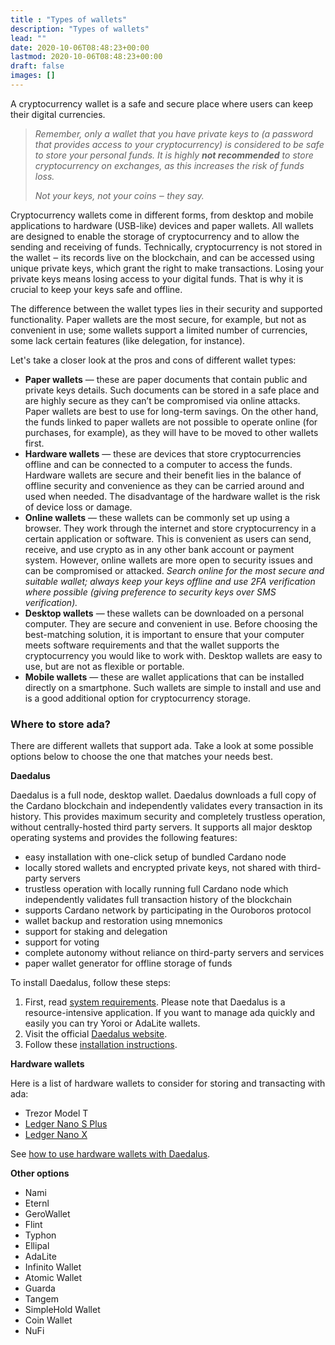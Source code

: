```yaml
---
title : "Types of wallets"
description: "Types of wallets"
lead: ""
date: 2020-10-06T08:48:23+00:00
lastmod: 2020-10-06T08:48:23+00:00
draft: false
images: []
---
```


A cryptocurrency wallet is a safe and secure place where users can keep their digital currencies.

> *Remember, only a wallet that you have private keys to (a password that provides access to your cryptocurrency) is considered to be safe to store your personal funds. It is highly **not recommended** to store cryptocurrency on exchanges, as this increases the risk of funds loss.*
>
> *Not your keys, not your coins ‒ they say.*

Cryptocurrency wallets come in different forms, from desktop and mobile applications to hardware (USB-like) devices and paper wallets. All wallets are designed to enable the storage of cryptocurrency and to allow the sending and receiving of funds. Technically, cryptocurrency is not stored in the wallet ‒ its records live on the blockchain, and can be accessed using unique private keys, which grant the right to make transactions. Losing your private keys means losing access to your digital funds. That is why it is crucial to keep your keys safe and offline.

The difference between the wallet types lies in their security and supported functionality. Paper wallets are the most secure, for example, but not as convenient in use; some wallets support a limited number of currencies, some lack certain features (like delegation, for instance).

Let's take a closer look at the pros and cons of different wallet types:

- **Paper wallets** — these are paper documents that contain public and private keys details. Such documents can be stored in a safe place and are highly secure as they can’t be compromised via online attacks. Paper wallets are best to use for long-term savings. On the other hand, the funds linked to paper wallets are not possible to operate online (for purchases, for example), as they will have to be moved to other wallets first.
- **Hardware wallets** — these are devices that store cryptocurrencies offline and can be connected to a computer to access the funds. Hardware wallets are secure and their benefit lies in the balance of offline security and convenience as they can be carried around and used when needed. The disadvantage of the hardware wallet is the risk of device loss or damage.
- **Online wallets** — these wallets can be commonly set up using a browser. They work through the internet and store cryptocurrency in a certain application or software. This is convenient as users can send, receive, and use crypto as in any other bank account or payment system. However, online wallets are more open to security issues and can be compromised or attacked. *Search online for the most secure and suitable wallet; always keep your keys offline and use 2FA verification where possible (giving preference to security keys over SMS verification).*
- **Desktop wallets** — these wallets can be downloaded on a personal computer. They are secure and convenient in use. Before choosing the best-matching solution, it is important to ensure that your computer meets software requirements and that the wallet supports the cryptocurrency you would like to work with. Desktop wallets are easy to use, but are not as flexible or portable.
- **Mobile wallets** — these are wallet applications that can be installed directly on a smartphone. Such wallets are simple to install and use and is a good additional option for cryptocurrency storage.

### Where to store ada?

There are different wallets that support ada. Take a look at some possible options below to choose the one that matches your needs best.

**Daedalus**

Daedalus is a full node, desktop wallet. Daedalus downloads a full copy of the Cardano blockchain and independently validates every transaction in its history. This provides maximum security and completely trustless operation, without centrally-hosted third party servers. It supports all major desktop operating systems and provides the following features:

- easy installation with one-click setup of bundled Cardano node
- locally stored wallets and encrypted private keys, not shared with third-party servers
- trustless operation with locally running full Cardano node which independently validates full transaction history of the blockchain
- supports Cardano network by participating in the Ouroboros protocol
- wallet backup and restoration using mnemonics
- support for staking and delegation
- support for voting
- complete autonomy without reliance on third-party servers and services
- paper wallet generator for offline storage of funds

To install Daedalus, follow these steps:

 1. First, read [system requirements](https://iohk.zendesk.com/hc/en-us/articles/360010496553). Please note that Daedalus is a resource-intensive application. If you want to manage ada quickly and easily you can try Yoroi or AdaLite wallets.
 2. Visit the official [Daedalus website](https://daedaluswallet.io/).
 3. Follow these [installation instructions](https://iohk.zendesk.com/hc/en-us/articles/360011602173-Quick-start-guide#:~:text=Go%20to%20https%3A%2F%2Fdaedaluswallet,Daedalus%20wallet%20on%20your%20Machine.).

**Hardware wallets**

Here is a list of hardware wallets to consider for storing and transacting with ada:

- Trezor Model T
- [Ledger Nano S Plus](https://shop.ledger.com/pages/ledger-nano-s-plus)
- [Ledger Nano X](https://shop.ledger.com/pages/ledger-nano-x)

See [how to use hardware wallets with Daedalus](https://iohk.zendesk.com/hc/en-us/articles/900004722083-How-to-use-Ledger-and-Trezor-HW-with-Daedalus).

**Other options**

- Nami
- Eternl
- GeroWallet
- Flint
- Typhon
- Ellipal
- AdaLite
- Infinito Wallet
- Atomic Wallet
- Guarda
- Tangem
- SimpleHold Wallet
- Coin Wallet
- NuFi

